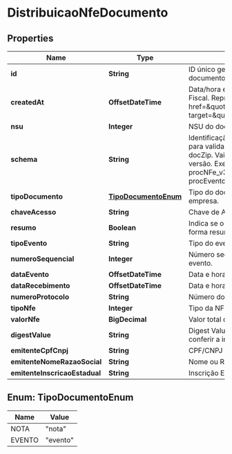 

# DistribuicaoNfeDocumento


## Properties

| Name | Type | Description | Notes |
|------------ | ------------- | ------------- | -------------|
|**id** | **String** | ID único gerado pela Nuvem Fiscal para identificar o documento. |  |
|**createdAt** | **OffsetDateTime** | Data/hora em que o documento foi criado na Nuvem Fiscal. Representado no formato &lt;a href&#x3D;\&quot;https://en.wikipedia.org/wiki/ISO_8601\&quot; target&#x3D;\&quot;blank\&quot;&gt;&#x60;ISO 8601&#x60;&lt;/a&gt;. |  [optional] |
|**nsu** | **Integer** | NSU do documento fiscal. |  [optional] |
|**schema** | **String** | Identificação do Schema XML que será utilizado para validar o XML existente no conteúdo da tag docZip. Vai identificar o tipo do documento e sua versão. Exemplos: resNFe_v1.00.xsd, procNFe_v3.10.xsd, resEvento_1.00.xsd, procEventoNFe_v1.00.xsd. |  |
|**tipoDocumento** | [**TipoDocumentoEnum**](#TipoDocumentoEnum) | Tipo do documento de interesse da pessoa ou empresa. |  [optional] |
|**chaveAcesso** | **String** | Chave de Acesso da NF-e. |  [optional] |
|**resumo** | **Boolean** | Indica se o documento distribuído está em sua forma resumida. |  [optional] |
|**tipoEvento** | **String** | Tipo do evento. |  [optional] |
|**numeroSequencial** | **Integer** | Número sequencial do evento para o mesmo tipo de evento. |  [optional] |
|**dataEvento** | **OffsetDateTime** | Data e hora do evento. |  [optional] |
|**dataRecebimento** | **OffsetDateTime** | Data e hora de autorização do evento. |  [optional] |
|**numeroProtocolo** | **String** | Número do protocolo de autorização. |  [optional] |
|**tipoNfe** | **Integer** | Tipo da NF-e (0 - entrada; 1 - saída). |  [optional] |
|**valorNfe** | **BigDecimal** | Valor total da NF-e. |  [optional] |
|**digestValue** | **String** | Digest Value da NF-e processada. Utilizado para conferir a integridade da NF-e original. |  [optional] |
|**emitenteCpfCnpj** | **String** | CPF/CNPJ do emitente. |  [optional] |
|**emitenteNomeRazaoSocial** | **String** | Nome ou Razão Social do emitente. |  [optional] |
|**emitenteInscricaoEstadual** | **String** | Inscrição Estadual do emitente. |  [optional] |



## Enum: TipoDocumentoEnum

| Name | Value |
|---- | -----|
| NOTA | &quot;nota&quot; |
| EVENTO | &quot;evento&quot; |



